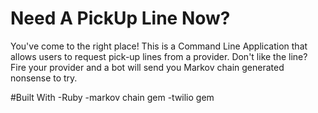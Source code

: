 # Need A PickUp Line Now?

You've come to the right place! This is a Command Line Application that allows users to request pick-up lines from a provider. Don't like the line? Fire your provider and a bot will send you Markov chain generated nonsense to try.

#Built With
-Ruby
-markov chain gem
-twilio gem


